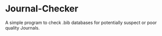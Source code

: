 # Journal-Checker
A simple program to check .bib databases for potentially suspect or poor quality Journals.
